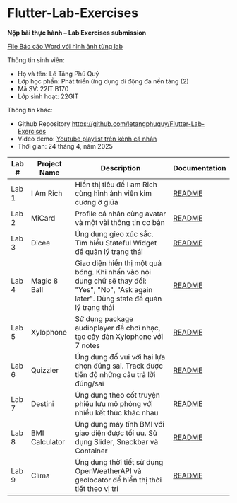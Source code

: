 # Flutter-Lab-Exercises

**Nộp bài thực hành – Lab Exercises submission**

[File Báo cáo Word với hình ảnh từng lab](https://docs.google.com/document/d/1Xbu5hgtS-0ONZ4zEaemDp60SAJlgeYwU/edit?usp=sharing&ouid=112857115294205772814&rtpof=true&sd=true)

Thông tin sinh viên:

- Họ và tên: Lê Tăng Phú Quý
- Lớp học phần: Phát triển ứng dụng di động đa nền tảng (2)
- Mã SV: 22IT.B170
- Lớp sinh hoạt: 22GIT

Thông tin khác:

- Github Repository <https://github.com/letangphuquy/Flutter-Lab-Exercises>
- Video demo: [Youtube playlist trên kênh cá nhân](https://www.youtube.com/watch?v=Sgkfrd2CEfQ&list=PLPI3xrnQIQNYOzHIncBi2i697j4U2LeF4)
- Thời gian: 24 tháng 4, năm 2025

| Lab # | Project Name | Description | Documentation |
|-------|--------------|-------------|---------------|
| Lab 1 | I Am Rich | Hiển thị tiêu đề I am Rich cùng hình ảnh viên kim cương ở giữa | [README](lab1_i_am_rich/README.md) |
| Lab 2 | MiCard | Profile cá nhân cùng avatar và một vài thông tin cơ bản | [README](lab2_mi_card/README.md) |
| Lab 3 | Dicee | Ứng dụng gieo xúc sắc. Tìm hiểu Stateful Widget để quản lý trạng thái | [README](lab3_dicee/README.md) |
| Lab 4 | Magic 8 Ball | Giao diện hiển thị một quả bóng. Khi nhấn vào nội dung chữ sẽ thay đổi: "Yes", "No", "Ask again later". Dùng state để quản lý trạng thái | [README](lab4_magicball/README.md) |
| Lab 5 | Xylophone | Sử dụng package audioplayer để chơi nhạc, tạo cây đàn Xylophone với 7 notes | [README](lab5_xylophone/README.md) |
| Lab 6 | Quizzler | Ứng dụng đố vui với hai lựa chọn đúng sai. Track được tiến độ những câu trả lời đúng/sai | [README](lab6_quizzler/README.md) |
| Lab 7 | Destini | Ứng dụng theo cốt truyện phiêu lưu mô phỏng với nhiều kết thúc khác nhau | [README](lab7_destini/README.md) |
| Lab 8 | BMI Calculator | Ứng dụng máy tính BMI với giao diện được tối ưu. Sử dụng Slider, Snackbar và Container | [README](lab8_bmi/README.md) |
| Lab 9 | Clima | Ứng dụng thời tiết sử dụng OpenWeatherAPI và geolocator để hiển thị thời tiết theo vị trí | [README](lab9_clima/README.md) |
